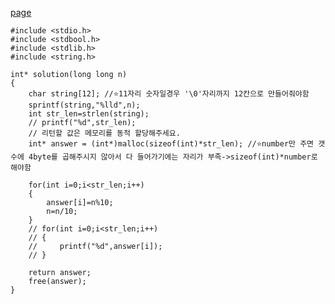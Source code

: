 [page](https://programmers.co.kr/learn/courses/30/lessons/12932)

    #include <stdio.h>
    #include <stdbool.h>
    #include <stdlib.h>
    #include <string.h>

    int* solution(long long n)
    {
        char string[12]; //⭐️11자리 숫자일경우 '\0'자리까지 12칸으로 만들어줘야함
        sprintf(string,"%lld",n);
        int str_len=strlen(string);
        // printf("%d",str_len);
        // 리턴할 값은 메모리를 동적 할당해주세요.
        int* answer = (int*)malloc(sizeof(int)*str_len); //⭐️number만 주면 갯수에 4byte를 곱해주시지 않아서 다 들어가기에는 자리가 부족->sizeof(int)*number로 해야함

        for(int i=0;i<str_len;i++)
        {
            answer[i]=n%10;
            n=n/10;
        }
        // for(int i=0;i<str_len;i++)
        // {
        //     printf("%d",answer[i]);
        // }

        return answer;
        free(answer);
    }
